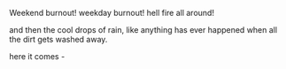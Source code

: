 Weekend burnout! weekday burnout! 
hell fire all around!

and then the cool drops of rain,
like anything has ever happened
when all the dirt gets washed away.

here it comes - 